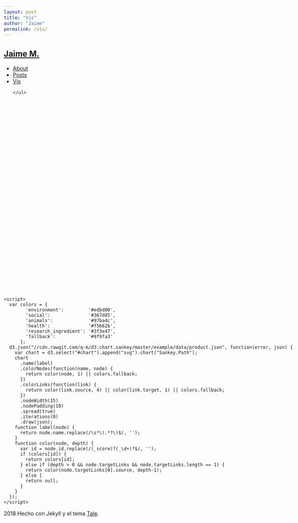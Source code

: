 ```yaml
---
layout: post
title: "Vis"
author: "Jaime"
permalink: /vis/
---
```

<html lang="en">

<head>
<meta charset="UTF-8">
<meta name="viewport" content="width=device-width, initial-scale=1.0">


<title>

  Vis &middot; Jaime M.

</title>
<script src="//d3js.org/d3.v3.min.js"></script>
    <script src="//cdn.rawgit.com/newrelic-forks/d3-plugins-sankey/master/sankey.js"></script>
    <script src="//cdn.rawgit.com/misoproject/d3.chart/master/d3.chart.min.js"></script>
    <script src="//cdn.rawgit.com/q-m/d3.chart.sankey/master/d3.chart.sankey.min.js"></script>
    <style>
      body {
        padding: 10px;
        min-width: 600px;
        max-width: 1200px;
        margin: auto;
      }
      #chart {
        height: 500px;
        font: 13px sans-serif;
      }
      .node rect {
        fill-opacity: .9;
        shape-rendering: crispEdges;
        stroke-width: 0;
      }
      .node text {
        text-shadow: 0 1px 0 #fff;
      }
      .link {
        fill: none;
        stroke: #000;
        stroke-opacity: .2;
      }
    </style>
<!-- Boostrap :) -->
<link rel="stylesheet" href="https://stackpath.bootstrapcdn.com/bootstrap/4.1.3/css/bootstrap.min.css" integrity="sha384-MCw98/SFnGE8fJT3GXwEOngsV7Zt27NXFoaoApmYm81iuXoPkFOJwJ8ERdknLPMO" crossorigin="anonymous">

<!-- CSS -->
<link rel="stylesheet" href="/assets/main.css">
<link rel="stylesheet" href="https://fonts.googleapis.com/css?family=Libre+Baskerville:400,400i,700">

<!-- Favicon -->
<link rel="icon" type="image/png" sizes="32x32" href="/assets/favicon.png">
<!--
<link rel="icon" type="image/png" sizes="32x32" href="/assets/favicon-32x32.png">
<link rel="icon" type="image/png" sizes="16x16" href="/assets/favicon-16x16.png">
<link rel="apple-touch-icon" sizes="180x180" href="/assets/apple-touch-icon.png">
-->
<!-- RSS -->
<link type="application/atom+xml" rel="alternate" href="http://localhost:4000/feed.xml" title="Jaime M." />
<!-- Google Analytics -->

<!-- Librerias para insertar formulas en LATEX -->
<!-- Just one possible MathJax CDN below. You may use others. -->
<!--<script type="text/javascript" src="http://cdn.mathjax.org/mathjax/latest/MathJax.js?config=TeX-AMS-MML_HTMLorMML"></script>-->
<script src='https://cdnjs.cloudflare.com/ajax/libs/mathjax/2.7.5/MathJax.js?config=TeX-AMS-MML_HTMLorMML' async></script>
<!-- Asegurnado sitio responsive en todos los dispositivos-->
<meta name="viewport" content="width=device-width, initial-scale=1, shrink-to-fit=no">
</head>


<body>
  <nav class="nav">
    <div class="nav-container">
      <a href="/">
        <h2 class="nav-title">Jaime M.</h2>
      </a>
       <ul>
      <li><a href="/about">About</a></li>
      <li><a href="/">Posts</a></li>
      <li><a href="/vis">Vis</a></li>

    </ul>
  </div>
</nav>

<main>
<div id="chart"></div>

    <script>
      var colors = {
            'environment':         '#edbd00',
            'social':              '#367d85',
            'animals':             '#97ba4c',
            'health':              '#f5662b',
            'research_ingredient': '#3f3e47',
            'fallback':            '#9f9fa3'
          };
      d3.json("//cdn.rawgit.com/q-m/d3.chart.sankey/master/example/data/product.json", function(error, json) {
        var chart = d3.select("#chart").append("svg").chart("Sankey.Path");
        chart
          .name(label)
          .colorNodes(function(name, node) {
            return color(node, 1) || colors.fallback;
          })
          .colorLinks(function(link) {
            return color(link.source, 4) || color(link.target, 1) || colors.fallback;
          })
          .nodeWidth(15)
          .nodePadding(10)
          .spread(true)
          .iterations(0)
          .draw(json);
        function label(node) {
          return node.name.replace(/\s*\(.*?\)$/, '');
        }
        function color(node, depth) {
          var id = node.id.replace(/(_score)?(_\d+)?$/, '');
          if (colors[id]) {
            return colors[id];
          } else if (depth > 0 && node.targetLinks && node.targetLinks.length == 1) {
            return color(node.targetLinks[0].source, depth-1);
          } else {
            return null;
          }
        }
      });
    </script>
</main>

<footer>
  <span>
    <time datetime="2018-11-08 23:50:27 -0300">2018</time> Hecho con Jekyll y el tema <a href="https://github.com/chesterhow/tale/">Tale</a>.
  </span>
</footer>
<!-- Boostrap librerias -->
<script src="https://code.jquery.com/jquery-3.3.1.slim.min.js" integrity="sha384-q8i/X+965DzO0rT7abK41JStQIAqVgRVzpbzo5smXKp4YfRvH+8abtTE1Pi6jizo" crossorigin="anonymous"></script>
<script src="https://cdnjs.cloudflare.com/ajax/libs/popper.js/1.14.3/umd/popper.min.js" integrity="sha384-ZMP7rVo3mIykV+2+9J3UJ46jBk0WLaUAdn689aCwoqbBJiSnjAK/l8WvCWPIPm49" crossorigin="anonymous"></script>
<script src="https://stackpath.bootstrapcdn.com/bootstrap/4.1.3/js/bootstrap.min.js" integrity="sha384-ChfqqxuZUCnJSK3+MXmPNIyE6ZbWh2IMqE241rYiqJxyMiZ6OW/JmZQ5stwEULTy" crossorigin="anonymous"></script>
</body>
</html>
